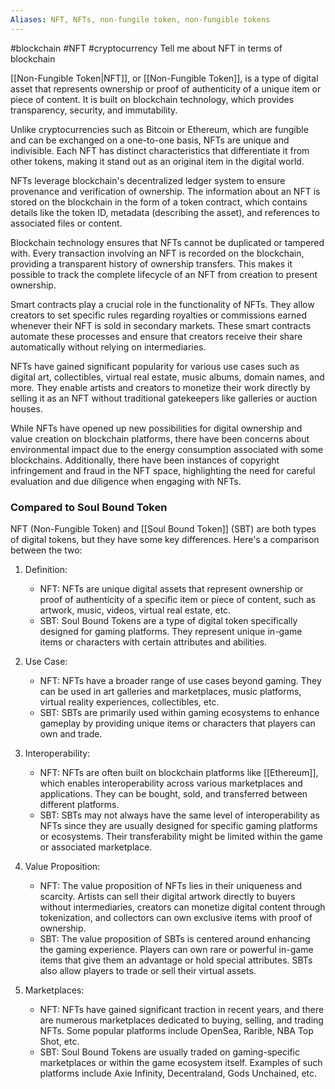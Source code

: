 ```yaml
---
Aliases: NFT, NFTs, non-fungile token, non-fungible tokens
---
```

#blockchain #NFT #cryptocurrency 
Tell me about NFT in terms of blockchain

[[Non-Fungible Token|NFT]], or [[Non-Fungible Token]], is a type of digital asset that represents ownership or proof of authenticity of a unique item or piece of content. It is built on blockchain technology, which provides transparency, security, and immutability.

Unlike cryptocurrencies such as Bitcoin or Ethereum, which are fungible and can be exchanged on a one-to-one basis, NFTs are unique and indivisible. Each NFT has distinct characteristics that differentiate it from other tokens, making it stand out as an original item in the digital world.

NFTs leverage blockchain's decentralized ledger system to ensure provenance and verification of ownership. The information about an NFT is stored on the blockchain in the form of a token contract, which contains details like the token ID, metadata (describing the asset), and references to associated files or content.

Blockchain technology ensures that NFTs cannot be duplicated or tampered with. Every transaction involving an NFT is recorded on the blockchain, providing a transparent history of ownership transfers. This makes it possible to track the complete lifecycle of an NFT from creation to present ownership.

Smart contracts play a crucial role in the functionality of NFTs. They allow creators to set specific rules regarding royalties or commissions earned whenever their NFT is sold in secondary markets. These smart contracts automate these processes and ensure that creators receive their share automatically without relying on intermediaries.

NFTs have gained significant popularity for various use cases such as digital art, collectibles, virtual real estate, music albums, domain names, and more. They enable artists and creators to monetize their work directly by selling it as an NFT without traditional gatekeepers like galleries or auction houses.

While NFTs have opened up new possibilities for digital ownership and value creation on blockchain platforms, there have been concerns about environmental impact due to the energy consumption associated with some blockchains. Additionally, there have been instances of copyright infringement and fraud in the NFT space, highlighting the need for careful evaluation and due diligence when engaging with NFTs.

### Compared to Soul Bound Token

NFT (Non-Fungible Token) and [[Soul Bound Token]] (SBT) are both types of digital tokens, but they have some key differences. Here's a comparison between the two:

1. Definition:
   - NFT: NFTs are unique digital assets that represent ownership or proof of authenticity of a specific item or piece of content, such as artwork, music, videos, virtual real estate, etc.
   - SBT: Soul Bound Tokens are a type of digital token specifically designed for gaming platforms. They represent unique in-game items or characters with certain attributes and abilities.

2. Use Case:
   - NFT: NFTs have a broader range of use cases beyond gaming. They can be used in art galleries and marketplaces, music platforms, virtual reality experiences, collectibles, etc.
   - SBT: SBTs are primarily used within gaming ecosystems to enhance gameplay by providing unique items or characters that players can own and trade.

3. Interoperability:
   - NFT: NFTs are often built on blockchain platforms like [[Ethereum]], which enables interoperability across various marketplaces and applications. They can be bought, sold, and transferred between different platforms.
   - SBT: SBTs may not always have the same level of interoperability as NFTs since they are usually designed for specific gaming platforms or ecosystems. Their transferability might be limited within the game or associated marketplace.

4. Value Proposition:
   - NFT: The value proposition of NFTs lies in their uniqueness and scarcity. Artists can sell their digital artwork directly to buyers without intermediaries, creators can monetize digital content through tokenization, and collectors can own exclusive items with proof of ownership.
   - SBT: The value proposition of SBTs is centered around enhancing the gaming experience. Players can own rare or powerful in-game items that give them an advantage or hold special attributes. SBTs also allow players to trade or sell their virtual assets.

5. Marketplaces:
   - NFT: NFTs have gained significant traction in recent years, and there are numerous marketplaces dedicated to buying, selling, and trading NFTs. Some popular platforms include OpenSea, Rarible, NBA Top Shot, etc.
   - SBT: Soul Bound Tokens are usually traded on gaming-specific marketplaces or within the game ecosystem itself. Examples of such platforms include Axie Infinity, Decentraland, Gods Unchained, etc.